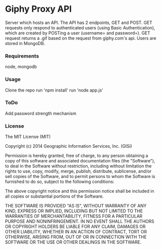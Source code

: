 Giphy Proxy API
=============================
Server which hosts an API. The API has 2 endpoints, GET and POST. GET requests only respond to authenticated users (using Basic Authentication), which are created by POSTing a user (username= and password=). GET request returns a .gif based on the request from giphy.com's api. Users are stored in MongoDB.

### Requirements

node, mongodb

### Usage

Clone the repo
run 'npm install'
run 'node app.js'

### ToDo

Add password strength mechanism

### License

The MIT License (MIT)

Copyright (c) 2014 Geographic Information Services, Inc. (GISi)

Permission is hereby granted, free of charge, to any person obtaining a copy of this software and associated documentation files (the "Software"), to deal in the Software without restriction, including without limitation the rights to use, copy, modify, merge, publish, distribute, sublicense, and/or sell copies of the Software, and to permit persons to whom the Software is furnished to do so, subject to the following conditions:

The above copyright notice and this permission notice shall be included in all copies or substantial portions of the Software.

THE SOFTWARE IS PROVIDED "AS IS", WITHOUT WARRANTY OF ANY KIND, EXPRESS OR IMPLIED, INCLUDING BUT NOT LIMITED TO THE WARRANTIES OF MERCHANTABILITY, FITNESS FOR A PARTICULAR PURPOSE AND NONINFRINGEMENT. IN NO EVENT SHALL THE AUTHORS OR COPYRIGHT HOLDERS BE LIABLE FOR ANY CLAIM, DAMAGES OR OTHER LIABILITY, WHETHER IN AN ACTION OF CONTRACT, TORT OR OTHERWISE, ARISING FROM, OUT OF OR IN CONNECTION WITH THE SOFTWARE OR THE USE OR OTHER DEALINGS IN THE SOFTWARE.
